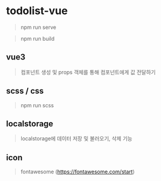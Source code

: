 # todolist-vue

> npm run serve

> npm run build

## vue3
> 컴포넌트 생성 및 props 객체를 통해 컴포넌트에게 값 전달하기


## scss / css
> npm run scss


## localstorage
> localstorage에 데이터 저장 및 불러오기, 삭제 기능

## icon
> fontawesome (https://fontawesome.com/start)



